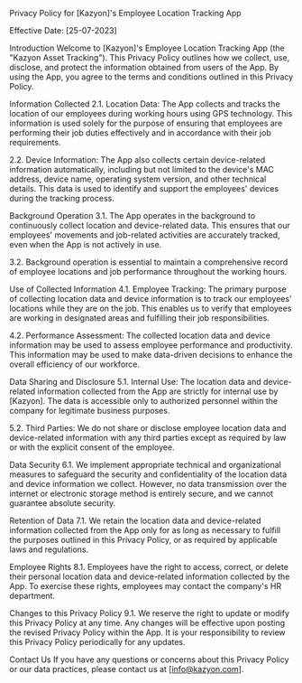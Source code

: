 Privacy Policy for [Kazyon]'s Employee Location Tracking App

Effective Date: [25-07-2023]

Introduction
Welcome to [Kazyon]'s Employee Location Tracking App (the "Kazyon Asset Tracking"). This Privacy Policy outlines how we collect, use, disclose, and protect the information obtained from users of the App. By using the App, you agree to the terms and conditions outlined in this Privacy Policy.

Information Collected
2.1. Location Data:
The App collects and tracks the location of our employees during working hours using GPS technology. This information is used solely for the purpose of ensuring that employees are performing their job duties effectively and in accordance with their job requirements.

2.2. Device Information:
The App also collects certain device-related information automatically, including but not limited to the device's MAC address, device name, operating system version, and other technical details. This data is used to identify and support the employees' devices during the tracking process.

Background Operation
3.1. The App operates in the background to continuously collect location and device-related data. This ensures that our employees' movements and job-related activities are accurately tracked, even when the App is not actively in use.

3.2. Background operation is essential to maintain a comprehensive record of employee locations and job performance throughout the working hours.

Use of Collected Information
4.1. Employee Tracking:
The primary purpose of collecting location data and device information is to track our employees' locations while they are on the job. This enables us to verify that employees are working in designated areas and fulfilling their job responsibilities.

4.2. Performance Assessment:
The collected location data and device information may be used to assess employee performance and productivity. This information may be used to make data-driven decisions to enhance the overall efficiency of our workforce.

Data Sharing and Disclosure
5.1. Internal Use:
The location data and device-related information collected from the App are strictly for internal use by [Kazyon]. The data is accessible only to authorized personnel within the company for legitimate business purposes.

5.2. Third Parties:
We do not share or disclose employee location data and device-related information with any third parties except as required by law or with the explicit consent of the employee.

Data Security
6.1. We implement appropriate technical and organizational measures to safeguard the security and confidentiality of the location data and device information we collect. However, no data transmission over the internet or electronic storage method is entirely secure, and we cannot guarantee absolute security.

Retention of Data
7.1. We retain the location data and device-related information collected from the App only for as long as necessary to fulfill the purposes outlined in this Privacy Policy, or as required by applicable laws and regulations.

Employee Rights
8.1. Employees have the right to access, correct, or delete their personal location data and device-related information collected by the App. To exercise these rights, employees may contact the company's HR department.

Changes to this Privacy Policy
9.1. We reserve the right to update or modify this Privacy Policy at any time. Any changes will be effective upon posting the revised Privacy Policy within the App. It is your responsibility to review this Privacy Policy periodically for any updates.

Contact Us
If you have any questions or concerns about this Privacy Policy or our data practices, please contact us at [info@kazyon.com].